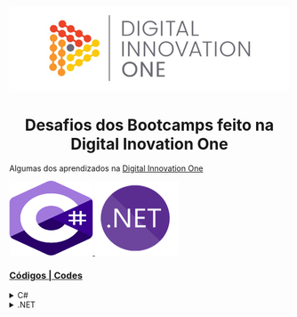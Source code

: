 
  <!--xbannerx-->
<p align="center">
  <img src="./assets/D10.png" alt="D10" tittle="Digital Innovation One">
</p>


<!--xAboutx-->
<h1 align="center">Desafios dos Bootcamps feito na Digital Inovation One</h1>

Algumas dos aprendizados na [Digital Innovation One](https://digitalinnovation.one/faq.)
 
 <!--xiconsx-->
   <!-- xCx -->
<p align="left">
  <a href="" <a/> 
  <img src="assets/c1.png "c1" tittle="c1" height="134" width="150">
  <a href=""<a/>                                                                 
   <img src="assets/.net.png "c1" tittle="c1" height="134" width="150">                                                          
</p>
                                                                                                                                                                                                    
 <!--xsummaryx-->                                                                                                                                 
<h3> Códigos | Codes </h3>
 <!--C#-->                                                
 <details>                                        
   <div>
    <h4>Desafios simples de matemática | Basic Math Challenges</h4>
    <a href="">Simples soma | simple sum</a><br/>
    <a href="">Switch Case</a><br/>
  </div> 
  <summary><span>C#</span></summary>  
  <p></p>
</details>

<!--x.NETx-->  
 <details> 
  <summary><span>.NET</span></summary>  
   <div>
     <h4>Projeto | Project APP</h4>
     <a href=""> APP de cadastro de séries | Series registration APP</a><br/>
   </div>
</details>
                                                                                                                                      
